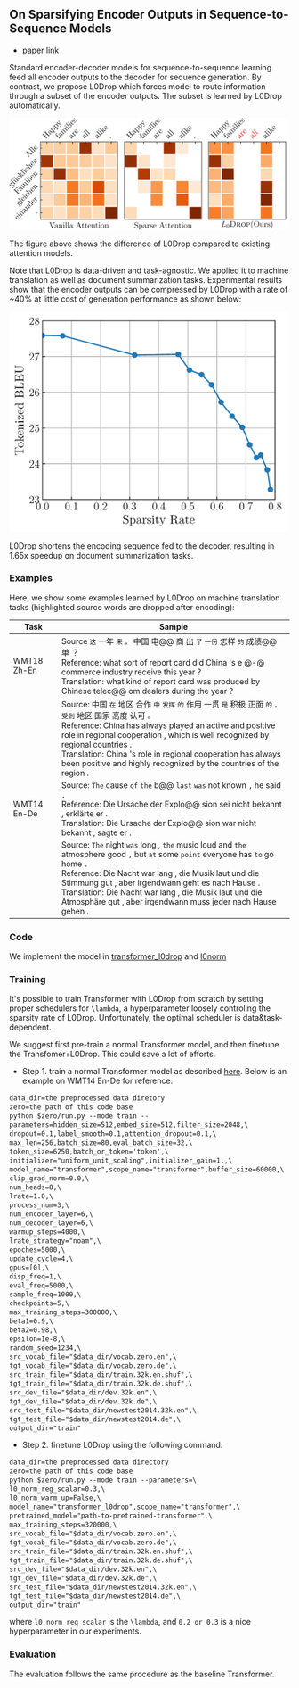 ## On Sparsifying Encoder Outputs in Sequence-to-Sequence Models

- [paper link](http://arxiv.org/abs/2004.11854)

Standard encoder-decoder models for sequence-to-sequence learning feed all encoder outputs to the decoder 
for sequence generation. By contrast, we propose L0Drop which forces model to route information 
through a subset of the encoder outputs. The subset is learned by L0Drop automatically.

<img src="l0drop.png"  width=500 />

The figure above shows the difference of L0Drop compared to existing attention models. 

Note that L0Drop is data-driven
and task-agnostic. We applied it to machine translation as well as document summarization tasks. 
Experimental results show that the encoder outputs can be compressed by L0Drop with a rate of ~40% at little cost
of generation performance as shown below:

<img src="mt_ende.png"  width=500 />

L0Drop shortens the encoding sequence fed to the decoder, resulting in 1.65x speedup on
document summarization tasks.

### Examples

Here, we show some examples learned by L0Drop on machine translation tasks (highlighted source words are dropped after encoding):

| Task           | Sample                                                                                                                                                                                                                                                                                                                                                                                            |
|----------------|---------------------------------------------------------------------------------------------------------------------------------------------------------------------------------------------------------------------------------------------------------------------------------------------------------------------------------------------------------------------------------------------------|
|    WMT18 Zh-En | Source `这` 一年 `来` `，` 中国 电@@ 商 出 `了` `一份` 怎样 `的` 成绩@@ 单 ？ <br/> Reference: what sort of report card did China &apos;s e @-@ commerce industry receive this year ? <br/> Translation: what kind of report card was produced by Chinese telec@@ om dealers during the year ?                                                                                                                |
|                | Source: 中国 `在` 地区 合作 `中` `发挥` `的` 作用 一贯 `是` 积极 正面 `的` `，` `受到` 地区 国家 高度 认可 `。` <br/> Reference: China has always played an active and positive role in regional cooperation , which is well recognized by regional countries . <br/> Translation: China &apos;s role in regional cooperation has always been positive and highly recognized by the countries of the region . |
|    WMT14 En-De | Source: `The` cause `of` `the` b@@ `last` `was` not known `,` he said `.` <br/> Reference: Die Ursache der Explo@@ sion sei nicht bekannt , erklärte er . <br/> Translation: Die Ursache der Explo@@ sion war nicht bekannt , sagte er .                                                                                                                                                                      |
|                | Source: `The` night `was` long , `the` music loud and `the` atmosphere good `,` but `at` some `point` everyone has `to` go home `.` <br/> Reference: Die Nacht war lang , die Musik laut und die Stimmung gut , aber irgendwann geht es nach Hause . <br/> Translation: Die Nacht war lang , die Musik laut und die Atmosphäre gut , aber irgendwann muss jeder nach Hause gehen .                            |


### Code

We implement the model in [transformer_l0drop](../../models/transformer_l0drop.py) 
and [l0norm](../../modules/l0norm.py)

### Training

It's possible to train Transformer with L0Drop from scratch by setting proper schedulers for `\lambda`, 
a hyperparameter loosely controling the sparsity rate of L0Drop. Unfortunately, the optimal scheduler is
data&task-dependent.

We suggest first pre-train a normal Transformer model, and then finetune the Transfomer+L0Drop. This could
save a lot of efforts.

* Step 1. train a normal Transformer model as described [here](../../docs/usage/README.md). Below is 
an example on WMT14 En-De for reference:
```
data_dir=the preprocessed data diretory
zero=the path of this code base
python $zero/run.py --mode train --parameters=hidden_size=512,embed_size=512,filter_size=2048,\
dropout=0.1,label_smooth=0.1,attention_dropout=0.1,\
max_len=256,batch_size=80,eval_batch_size=32,\
token_size=6250,batch_or_token='token',\
initializer="uniform_unit_scaling",initializer_gain=1.,\
model_name="transformer",scope_name="transformer",buffer_size=60000,\
clip_grad_norm=0.0,\
num_heads=8,\
lrate=1.0,\
process_num=3,\
num_encoder_layer=6,\
num_decoder_layer=6,\
warmup_steps=4000,\
lrate_strategy="noam",\
epoches=5000,\
update_cycle=4,\
gpus=[0],\
disp_freq=1,\
eval_freq=5000,\
sample_freq=1000,\
checkpoints=5,\
max_training_steps=300000,\
beta1=0.9,\
beta2=0.98,\
epsilon=1e-8,\
random_seed=1234,\
src_vocab_file="$data_dir/vocab.zero.en",\
tgt_vocab_file="$data_dir/vocab.zero.de",\
src_train_file="$data_dir/train.32k.en.shuf",\
tgt_train_file="$data_dir/train.32k.de.shuf",\
src_dev_file="$data_dir/dev.32k.en",\
tgt_dev_file="$data_dir/dev.32k.de",\
src_test_file="$data_dir/newstest2014.32k.en",\
tgt_test_file="$data_dir/newstest2014.de",\
output_dir="train"
```

* Step 2. finetune L0Drop using the following command:
```
data_dir=the preprocessed data directory
zero=the path of this code base
python $zero/run.py --mode train --parameters=\
l0_norm_reg_scalar=0.3,\
l0_norm_warm_up=False,\
model_name="transformer_l0drop",scope_name="transformer",\
pretrained_model="path-to-pretrained-transformer",\
max_training_steps=320000,\
src_vocab_file="$data_dir/vocab.zero.en",\
tgt_vocab_file="$data_dir/vocab.zero.de",\
src_train_file="$data_dir/train.32k.en.shuf",\
tgt_train_file="$data_dir/train.32k.de.shuf",\
src_dev_file="$data_dir/dev.32k.en",\
tgt_dev_file="$data_dir/dev.32k.de",\
src_test_file="$data_dir/newstest2014.32k.en",\
tgt_test_file="$data_dir/newstest2014.de",\
output_dir="train"
```
where `l0_norm_reg_scalar` is the `\lambda`, and `0.2 or 0.3` is a nice hyperparameter in our experiments.

### Evaluation

The evaluation follows the same procedure as the baseline Transformer.

